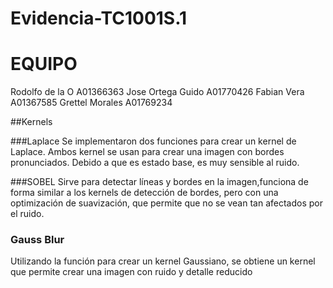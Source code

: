 # Evidencia-TC1001S.1 

# EQUIPO
Rodolfo de la O A01366363
Jose Ortega Guido A01770426
Fabian Vera       A01367585
Grettel Morales   A01769234

##Kernels 

###Laplace
Se implementaron dos funciones para crear un kernel de Laplace. Ambos kernel se usan para crear una imagen con bordes pronunciados. Debido a que es estado base, es muy sensible al ruido.

###SOBEL
Sirve para detectar líneas y bordes en la imagen,funciona de forma similar a los kernels de detección de bordes, pero con una optimización de suavización, que permite que no se vean tan afectados por el ruido.

### Gauss Blur
Utilizando la función para crear un kernel Gaussiano, se obtiene un kernel que permite crear una imagen con ruido y detalle reducido
